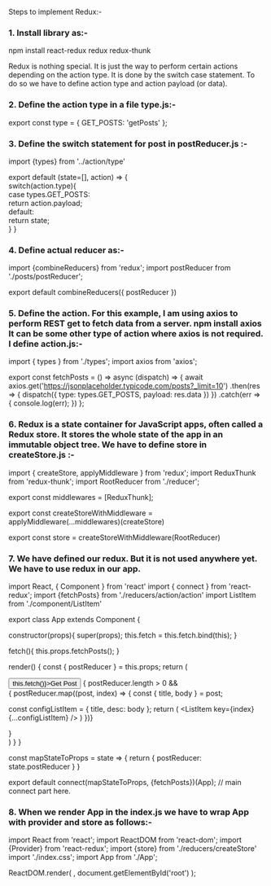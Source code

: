 
Steps to implement Redux:-

### 1. Install library as:-
npm install react-redux redux redux-thunk

Redux is nothing special. It is just the way to perform certain actions depending on the action type. It is done by the switch case statement.  To do so we have to define action type and action payload (or data). 

### 2. Define the action type in a file type.js:-  
export const type = {
GET_POSTS: 'getPosts'
};

### 3. Define the switch statement for post in postReducer.js :-

import {types} from '../action/type'

export default (state=[], action) => {  
switch(action.type){  
case types.GET_POSTS:  
return action.payload;  
default:  
return state;  
  }
}

### 4. Define actual reducer as:-

import {combineReducers} from 'redux';
import postReducer from './posts/postReducer';

export default combineReducers({
postReducer
})


### 5. Define the action. For this example, I am using axios to perform REST get to fetch data from a server. npm install axios  It can be some other type of action where axios is not required. I define action.js:-

import { types } from './types';
import axios from 'axios';

export const fetchPosts = () => async (dispatch) => {
await axios.get('https://jsonplaceholder.typicode.com/posts?_limit=10')
.then(res => {
dispatch({
type: types.GET_POSTS,
payload: res.data
})
})
.catch(err => {
console.log(err);
})
};

### 6. Redux is a state container for JavaScript apps, often called a Redux store. It stores the whole state of the app in an immutable object tree. We have to define store in createStore.js :-

import { createStore, applyMiddleware } from 'redux';
import ReduxThunk from 'redux-thunk';
import RootReducer from './reducer';

export const middlewares = [ReduxThunk];

export const createStoreWithMiddleware = applyMiddleware(...middlewares)(createStore)

export const store = createStoreWithMiddleware(RootReducer)

### 7. We have defined our redux. But it is not used anywhere yet. We have to use redux in our app. 

import React, { Component } from 'react'
import { connect } from 'react-redux';
import {fetchPosts} from './reducers/action/action'
import ListItem from './component/ListItem'

export class App extends Component {

constructor(props){
super(props);
this.fetch = this.fetch.bind(this);
}

fetch(){
this.props.fetchPosts();
}

render() {
const { postReducer } = this.props;
return (
<div>
<button onClick={() => this.fetch()}>Get Post</button>
{
postReducer.length > 0 &&
<div>
{
postReducer.map((post, index) => {
const { title, body } = post;

const configListItem = {
title,
desc: body
};
return (
<ListItem key={index} {...configListItem} />
)
})}
</div>
}
</div>
)
}
}

const mapStateToProps = state => {
return {
postReducer: state.postReducer
}
}

export default connect(mapStateToProps, {fetchPosts})(App); // main connect part here.


### 8. When we render App in the index.js we have to wrap App with provider and store as follows:-

import React from 'react';
import ReactDOM from 'react-dom';
import {Provider} from 'react-redux';
import {store} from './reducers/createStore'
import './index.css';
import App from './App';

ReactDOM.render(
<Provider store={store}>
<App />
</Provider>
, document.getElementById('root')
);






